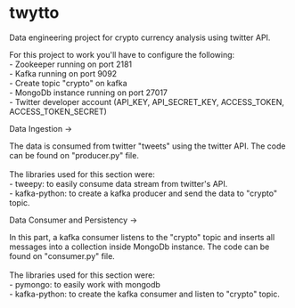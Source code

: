 # twytto
Data engineering project for crypto currency analysis using twitter API. <br />

For this project to work you'll have to configure the following: <br />
    - Zookeeper running on port 2181 <br />
    - Kafka running on port 9092 <br />
    - Create topic "crypto" on kafka <br />
    - MongoDb instance running on port 27017 <br />
    - Twitter developer account (API_KEY, API_SECRET_KEY, ACCESS_TOKEN, ACCESS_TOKEN_SECRET) <br />

Data Ingestion -> <br />

The data is consumed from twitter "tweets" using the twitter API. The code can be found on "producer.py" file. <br />
<br />
The libraries used for this section were: <br />
    - tweepy: to easily consume data stream from twitter's API. <br />
    - kafka-python: to create a kafka producer and send the data to "crypto" topic. <br />
    
Data Consumer and Persistency -> <br />

In this part, a kafka consumer listens to the "crypto" topic and inserts all messages into a collection inside MongoDb instance. The code can be found on "consumer.py" file. <br />
<br />
The libraries used for this section were: <br />
    - pymongo: to easily work with mongodb <br />
    - kafka-python: to create the kafka consumer and listen to "crypto" topic. <br />
